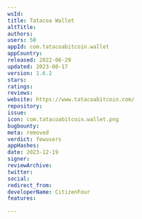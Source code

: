 ```yaml
---
wsId: 
title: Tatacoa Wallet
altTitle: 
authors: 
users: 50
appId: com.tatacoabitcoin.wallet
appCountry: 
released: 2022-06-29
updated: 2023-08-17
version: 1.6.2
stars: 
ratings: 
reviews: 
website: https://www.tatacoabitcoin.com/
repository: 
issue: 
icon: com.tatacoabitcoin.wallet.png
bugbounty: 
meta: removed
verdict: fewusers
appHashes: 
date: 2023-12-19
signer: 
reviewArchive: 
twitter: 
social: 
redirect_from: 
developerName: CitizenFour
features: 

---
```


